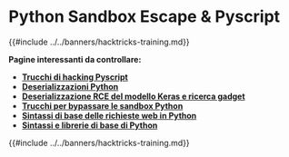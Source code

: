 # Python Sandbox Escape & Pyscript

{{#include ../../banners/hacktricks-training.md}}

**Pagine interessanti da controllare:**

- [**Trucchi di hacking Pyscript**](pyscript.md)
- [**Deserializzazioni Python**](../../pentesting-web/deserialization/README.md)
- [**Deserializzazione RCE del modello Keras e ricerca gadget**](keras-model-deserialization-rce-and-gadget-hunting.md)
- [**Trucchi per bypassare le sandbox Python**](bypass-python-sandboxes/README.md)
- [**Sintassi di base delle richieste web in Python**](web-requests.md)
- [**Sintassi e librerie di base di Python**](basic-python.md)

{{#include ../../banners/hacktricks-training.md}}
